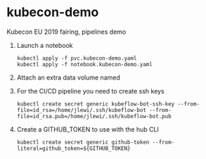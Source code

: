 # kubecon-demo
Kubecon EU 2019 fairing, pipelines demo

1. Launch a notebook

   ```
   kubectl apply -f pvc.kubecon-demo.yaml 
   kubectl apply -f notebook.kubecon-demo.yaml
   ```
1. Attach an extra data volume named 

1. For the CI/CD pipeline you need to create ssh keys

   ```
   kubectl create secret generic kubeflow-bot-ssh-key --from-file=id_rsa=/home/jlewi/.ssh/kubeflow-bot --from-file=id_rsa.pub=/home/jlewi/.ssh/kubeflow-bot.pub 
   ```

1. Create a GITHUB_TOKEN to use with the hub CLI

   ```
   kubectl create secret generic github-token --from-literal=github_token=${GITHUB_TOKEN}
   ```